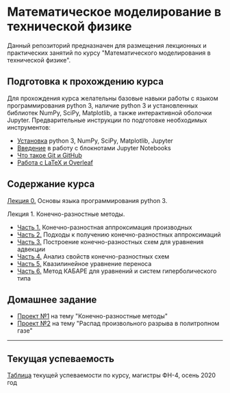 # Математическое моделирование в технической физике

Данный репозиторий предназначен для размещения лекционных и практических занятий по курсу "Математического моделирования в технической физике".

## Подготовка к прохождению курса
Для прохождения курса желательны базовые навыки работы с языком программирования python 3, наличие python 3 и установленных библиотек NumPy, SciPy, Matplotlib, а также интерактивной оболочки Jupyter. Предварительные инструкции по подготовке необходимых инструментов:
 * [Установка](https://github.com/yakovenko-ivan/Mat_Model_for_Tech_Phys/blob/master/files/prepare/Install.md) python 3, NumPy, SciPy, Matplotlib, Jupyter 
 * [Введение](https://github.com/yakovenko-ivan/Mat_Model_for_Tech_Phys/blob/master/files/prepare/Jupyter_intro.md) в работу с блокнотами Jupyter Notebooks
 * [Что такое Git и GitHub](https://github.com/yakovenko-ivan/Mat_Model_for_Tech_Phys/blob/master/files/prepare/Git_intro.md)
 * [Работа с LaTeX и Overleaf](https://github.com/yakovenko-ivan/Mat_Model_for_Tech_Phys/blob/master/files/prepare/Overleaf.md)
 
 ## Содержание курса
 [Лекция 0.](https://nbviewer.jupyter.org/github/yakovenko-ivan/Mat_Model_for_Tech_Phys/blob/95db8cc9ef2e9dfe411e74d31054dd8a68476c26/files/Lesson_0/Lesson_0.ipynb?flush_cache=true) Основы языка программирования python 3. 
 
 Лекция 1. Конечно-разностные методы.  
  * [Часть 1.](https://nbviewer.jupyter.org/github/yakovenko-ivan/Mat_Model_for_Tech_Phys/blob/6543ab5b4c9b90097037a2886ba1d0ef5a85cea4/files/Lesson_1/Lesson_1_1.ipynb?flush_cache=true) Конечно-разностная аппроксимация производных
  * [Часть 2.](https://nbviewer.jupyter.org/github/yakovenko-ivan/Mat_Model_for_Tech_Phys/blob/6543ab5b4c9b90097037a2886ba1d0ef5a85cea4/files/Lesson_1/Lesson_1_2.ipynb?flush_cache=true) Подходы к  получению конечно-разностных аппроксимаций
  * [Часть 3.](https://nbviewer.jupyter.org/github/yakovenko-ivan/Mat_Model_for_Tech_Phys/blob/6543ab5b4c9b90097037a2886ba1d0ef5a85cea4/files/Lesson_1/Lesson_1_3.ipynb?flush_cache=true) Построение конечно-разностных схем для уравнения адвекции 
  * [Часть 4.](https://nbviewer.jupyter.org/github/yakovenko-ivan/Mat_Model_for_Tech_Phys/blob/6543ab5b4c9b90097037a2886ba1d0ef5a85cea4/files/Lesson_1/Lesson_1_4.ipynb?flush_cache=true) Анализ свойств конечно-разностных схем 
  * [Часть 5.](https://nbviewer.jupyter.org/github/yakovenko-ivan/Mat_Model_for_Tech_Phys/blob/6543ab5b4c9b90097037a2886ba1d0ef5a85cea4/files/Lesson_1/Lesson_1_5.ipynb?flush_cache=true) Квазилинейное уравнение переноса
  * [Часть 6.](https://nbviewer.jupyter.org/github/yakovenko-ivan/Mat_Model_for_Tech_Phys/blob/672a724bbf94f4efb3b217f4a66f89a0771f0fb6/files/Lesson_1/Lesson_1_6.ipynb?flush_cache=true) Метод КАБАРЕ для уравнений и систем гиперболического типа  
 
## Домашнее задание 
* [Проект №1](https://github.com/yakovenko-ivan/Mat_Model_for_Tech_Phys/blob/master/files/assignment/Assignment%231.pdf) на тему "Конечно-разностные методы"
* [Проект №2](https://github.com/yakovenko-ivan/Mat_Model_for_Tech_Phys/blob/master/files/assignment/Assignment%232.pdf) на тему "Распад произвольного разрыва в политропном газе"
 
  
 ___

## Текущая успеваемость
[Таблица](https://docs.google.com/spreadsheets/d/1sbOdOSY0GLxhPOukJKN8atYNO1Pai4uiMVidP6y6LmU/edit?usp=sharing) текущей успеваемости по курсу, магистры ФН-4, осень 2020 год
